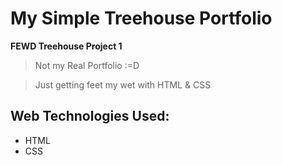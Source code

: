# My Simple Treehouse Portfolio

__FEWD Treehouse Project 1__

> Not my Real Portfolio :=D

> Just getting feet my wet with HTML & CSS

## Web Technologies Used:
* HTML
* CSS

